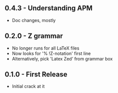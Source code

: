 ## 0.4.3 - Understanding APM
- Doc changes, mostly

## 0.2.0 - Z grammar
* No longer runs for all LaTeX files
* Now looks for '% !Z-notation' first line
* Alternatively, pick 'Latex Zed' from grammar box

## 0.1.0 - First Release
* Initial crack at it
